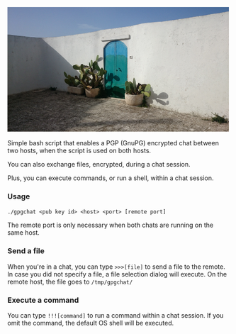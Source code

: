 ![alt text](https://raw.githubusercontent.com/nkoster/gpgchat/master/upload.png "gpgchat")

Simple bash script that enables a PGP (GnuPG) encrypted chat between two hosts,
when the script is used on both hosts.

You can also exchange files, encrypted, during a chat session.

Plus, you can execute commands, or run a shell, within a chat session.

### Usage
```
./gpgchat <pub key id> <host> <port> [remote port]
```
The remote port is only necessary when both chats are running on the same host.

### Send a file
When you're in a chat, you can type `>>>[file]` to send a file to the remote.
In case you did not specify a file, a file selection dialog will execute.
On the remote host, the file goes to `/tmp/gpgchat/`

### Execute a command
You can type `!!![command]` to run a command within a chat session.
If you omit the command, the default OS shell will be executed.
